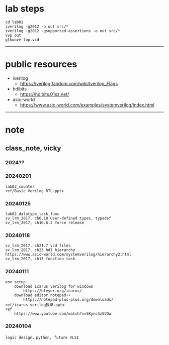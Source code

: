 # lab steps
	cd lab01
	iverilog -g2012 -o out src/*
	iverilog -g2012 -gsupported-assertions -o out src/*
	vvp out
	gtkwave top.vcd
---
# public resources
- iverilog
	- https://iverilog.fandom.com/wiki/Iverilog_Flags
- hdlbits
	- https://hdlbits.01xz.net/
- asic-world
	- https://www.asic-world.com/examples/systemverilog/index.html	
---
# note
## class_note, vicky

### 2024??

### 20240201
	lab03_counter
	ref/Basic Verilog RTL.pptx
	
### 20240125
	lab02_datatype_task_func
	sv_lrm_2017, ch6.18 User-defined types, typedef
	sv_lrm_2017, ch10.6.2 force release
	
### 20240118
	sv_lrm_2017, ch21.7 vcd files
	sv_lrm_2017, ch23 hdl hierarchy
	https://www.asic-world.com/systemverilog/hierarchy2.html
	sv_lrm_2017, ch13 function task

### 20240111
	env setup
		download icarus verilog for windows
			https://bleyer.org/icarus/
		download editor notepad++
			https://notepad-plus-plus.org/downloads/
	ref/icarus_verilog教學.pptx
	ref
		https://www.youtube.com/watch?v=5Kync4z5VOw
### 20240104
	logic design，python, future VLSI

	
